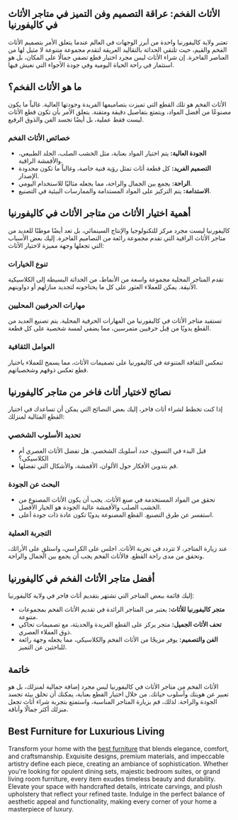<h2>الأثاث الفخم: عراقة التصميم وفن التميز في متاجر الأثاث في كاليفورنيا</h2>

<p>تعتبر ولاية كاليفورنيا واحدة من أبرز الوجهات في العالم عندما يتعلق الأمر بتصميم الأثاث الفخم والقيم، حيث تلتقي الحداثة بالتقاليد العريقة لتقدم مجموعة متنوعة لا مثيل لها من العناصر الفاخرة. إن شراء الأثاث ليس مجرد اختيار قطع تضفي جمالًا على المكان، بل هو استثمار في راحة الحياة اليومية وفي جودة الأجواء التي نعيش فيها.</p>

<h2>ما هو الأثاث الفخم؟</h2>

<p>الأثاث الفخم هو تلك القطع التي تميزت بتصاميمها الفريدة وجودتها العالية. غالباً ما يكون مصنوعًا من أفضل المواد، ويتمتع بتفاصيل دقيقة ومتقنة. يتعلق الأمر بأن تكون قطع الأثاث ليست فقط عملية، بل أيضًا تجسد الفن والذوق الرفيع.</p>

<h3>خصائص الأثاث الفخم</h3>

<ul>
    <li><strong>الجودة العالية:</strong> يتم اختيار المواد بعناية، مثل الخشب الصلب، الجلد الطبيعي، والأقمشة الراقية.</li>
    <li><strong>التصميم الفريد:</strong> كل قطعة أثاث تمثل رؤية فنية خاصة، وغالباً ما تكون محدودة الإصدار.</li>
    <li><strong>الراحة:</strong> يجمع بين الجمال والراحة، مما يجعله مثاليًا للاستخدام اليومي.</li>
    <li><strong>الاستدامة:</strong> يتم التركيز على المواد المستدامة والممارسات البيئية في التصنيع.</li>
</ul>

<h2>أهمية اختيار الأثاث من متاجر الأثاث في كاليفورنيا</h2>

<p>كاليفورنيا ليست مجرد مركز للتكنولوجيا والإنتاج السينمائي، بل تعد أيضًا موطنًا للعديد من متاجر الأثاث الراقية التي تقدم مجموعة رائعة من التصاميم الفاخرة. إليك بعض الأسباب التي تجعلها وجهة مميزة لاختيار الأثاث:</p>

<h3>تنوع الخيارات</h3>

<p>تقدم المتاجر المحلية مجموعة واسعة من الأنماط، من الحداثة البسيطة إلى الكلاسيكية الأنيقة. يمكن للعملاء العثور على كل ما يحتاجونه لتجديد منازلهم أو دواوينهم.</p>

<h3>مهارات الحرفيين المحليين</h3>

<p>تستفيد متاجر الأثاث في كاليفورنيا من المهارات الحرفية المحلية. يتم تصنيع العديد من القطع يدويًا من قِبل حرفيين متمرسين، مما يضفي لمسة شخصية على كل قطعة.</p>

<h3>العوامل الثقافية</h3>

<p>تنعكس الثقافة المتنوعة في كاليفورنيا على تصميمات الأثاث، مما يسمح للعملاء باختيار قطع تعكس ذوقهم وشخصياتهم.</p>

<h2>نصائح لاختيار أثاث فاخر من متاجر كاليفورنيا</h2>

<p>إذا كنت تخطط لشراء أثاث فاخر، إليك بعض النصائح التي يمكن أن تساعدك في اختيار القطع المثالية لمنزلك:</p>

<h3>تحديد الأسلوب الشخصي</h3>

<ul>
    <li>قبل البدء في التسوق، حدد أسلوبك الشخصي. هل تفضل الأثاث العصري أم الكلاسيكي؟</li>
    <li>قم بتدوين الأفكار حول الألوان، الأقمشة، والأشكال التي تفضلها.</li>
</ul>

<h3>البحث عن الجودة</h3>

<ul>
    <li>تحقق من المواد المستخدمة في صنع الأثاث. يجب أن يكون الأثاث المصنوع من الخشب الصلب والأقمشة عالية الجودة هو الخيار الأفضل.</li>
    <li>استفسر عن طرق التصنيع. القطع المصنوعة يدويًا تكون عادة ذات جودة أعلى.</li>
</ul>

<h3>التجربة العملية</h3>

<p>عند زيارة المتاجر، لا تتردد في تجربة الأثاث. اجلس على الكراسي، واستلقِ على الأرائك، وتحقق من مدى راحة القطع. فالأثاث الفخم يجب أن يجمع بين الجمال والراحة.</p>

<h2>أفضل متاجر الأثاث الفخم في كاليفورنيا</h2>

<p>إليك قائمة ببعض المتاجر التي تشتهر بتقديم أثاث فاخر في ولاية كاليفورنيا:</p>

<ul>
    <li><strong>متجر كاليفورنيا للأثاث:</strong> يعتبر من المتاجر الرائدة في تقديم الأثاث الفخم بمجموعات متنوعة.</li>
    <li><strong>تحف الأثاث الجميل:</strong> متجر يركز على القطع الفريدة والحديثة، مع تصميمات تحاكي ذوق العملاء العصري.</li>
    <li><strong>الفن والتصميم:</strong> يوفر مزيجًا من الأثاث الفخم والكلاسيكي، مما يجعله وجهة رائعة للباحثين عن التميز.</li>
</ul>

<h2>خاتمة</h2>

<p>الأثاث الفخم من متاجر الأثاث في كاليفورنيا ليس مجرد إضافة جمالية لمنزلك، بل هو تعبير عن هويتك وأسلوب حياتك. من خلال اختيار القطع بعناية، يمكنك أن تخلق بيئة تجسد الجودة والراحة. لذلك، قم بزيارة المتاجر المناسبة، واستمتع بتجربة شراء أثاث تجعل منزلك أكثر جمالًا وأناقة.</p> <h2>Best Furniture for Luxurious Living</h2>  

<p>Transform your home with the <a href="https://www.mobiliacleopatra.com/">best furniture</a> that blends elegance, comfort, and craftsmanship. Exquisite designs, premium materials, and impeccable artistry define each piece, creating an ambiance of sophistication. Whether you're looking for opulent dining sets, majestic bedroom suites, or grand living room furniture, every item exudes timeless beauty and durability. Elevate your space with handcrafted details, intricate carvings, and plush upholstery that reflect your refined taste. Indulge in the perfect balance of aesthetic appeal and functionality, making every corner of your home a masterpiece of luxury.</p>
